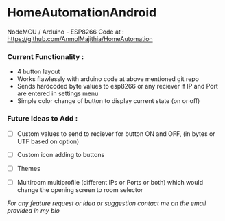 # HomeAutomationAndroid

NodeMCU / Arduino - ESP8266 Code at : https://github.com/AnmolMajithia/HomeAutomation

### Current Functionality :
- 4 button layout
- Works flawlessly with arduino code at above mentioned git repo
- Sends hardcoded byte values to esp8266 or any reciever if IP and Port are entered in settings menu
- Simple color change of button to display current state (on or off)


### Future Ideas to Add :
- [ ] Custom values to send to reciever for button ON and OFF, (in bytes or UTF based on option)
- [ ] Custom icon adding to buttons
- [ ] Themes
- [ ] Multiroom multiprofile (different IPs or Ports or both) which would change the opening screen to room selector


*For any feature request or idea or suggestion contact me on the email provided in my bio*
